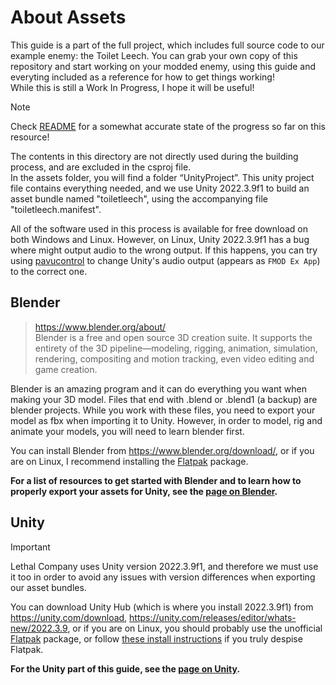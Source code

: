 # About Assets

This guide is a part of the full project, which includes full source code to our example enemy: the Toilet Leech. You can grab your own copy of this repository and start working on your modded enemy, using this guide and everyting included as a reference for how to get things working!  
While this is still a Work In Progress, I hope it will be useful!

> [!NOTE]  
> Check [README](/README.md) for a somewhat accurate state of the progress so far on this resource!

The contents in this directory are not directly used during the building process, and are excluded in the csproj file.  
In the assets folder, you will find a folder “UnityProject”. This unity project file contains everything needed, and we use Unity 2022.3.9f1 to build an asset bundle named "toiletleech", using the accompanying file "toiletleech.manifest". 

All of the software used in this process is available for free download on both Windows and Linux. However, on Linux, Unity 2022.3.9f1 has a bug where might output audio to the wrong output. If this happens, you can try using [pavucontrol](https://flathub.org/apps/org.pulseaudio.pavucontrol) to change Unity's audio output (appears as `FMOD Ex App`) to the correct one.

## Blender

> https://www.blender.org/about/  
Blender is a free and open source 3D creation suite. It supports the entirety of the 3D pipeline—modeling, rigging, animation, simulation, rendering, compositing and motion tracking, even video editing and game creation.

Blender is an amazing program and it can do everything you want when making your 3D model. Files that end with .blend or .blend1 (a backup) are blender projects. While you work with these files, you need to export your model as fbx when importing it to Unity. However, in order to model, rig and animate your models, you will need to learn blender first.  

You can install Blender from https://www.blender.org/download/, or if you are on Linux, I recommend installing the [Flatpak](https://flathub.org/apps/org.blender.Blender) package.

**For a list of resources to get started with Blender and to learn how to properly export your assets for Unity, see the [page on Blender](./Blender.md).**

## Unity

> [!IMPORTANT]  
> Lethal Company uses Unity version 2022.3.9f1, and therefore we must use it too in order to avoid any issues with version differences when exporting our asset bundles.  

You can download Unity Hub (which is where you install 2022.3.9f1) from https://unity.com/download, https://unity.com/releases/editor/whats-new/2022.3.9, or if you are on Linux, you should probably use the unofficial [Flatpak](https://flathub.org/apps/com.unity.UnityHub) package, or follow [these install instructions](https://docs.unity3d.com/hub/manual/InstallHub.html#install-hub-linux) if you truly despise Flatpak.

**For the Unity part of this guide, see the [page on Unity](./Unity.md).**